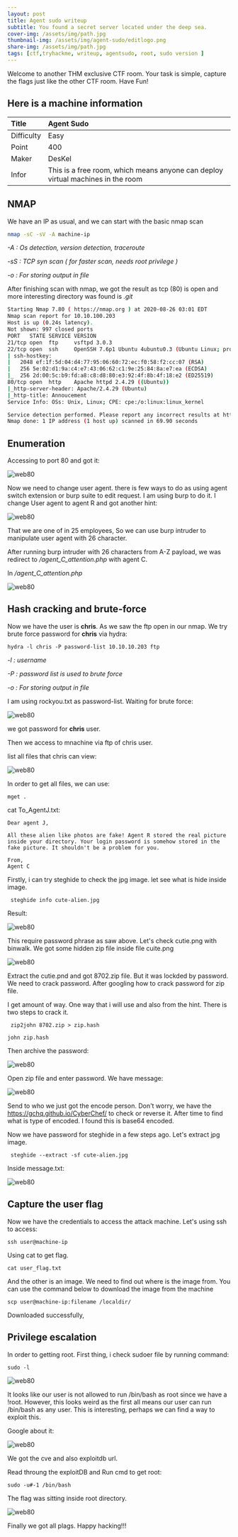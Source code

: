 ```yaml
---
layout: post
title: Agent sudo writeup
subtitle: You found a secret server located under the deep sea.
cover-img: /assets/img/path.jpg
thumbnail-img: /assets/img/agent-sudo/editlogo.png
share-img: /assets/img/path.jpg
tags: [ctf,tryhackme, writeup, agentsudo, root, sudo version ]
---
```


Welcome to another THM exclusive CTF room. Your task is simple, capture the flags just like the other CTF room. Have Fun!


## Here is a machine information

| Title | Agent Sudo | 
| :------ |:--- | 
| Difficulty | Easy | 
| Point | 400 |
| Maker | DesKel |
| Infor | This is a free room, which means anyone can deploy virtual machines in the room  | 


## NMAP
We have an IP as usual, and we can start with the basic nmap scan

```bash
nmap -sC -sV -A machine-ip 
```
<em>

-A : Os detection, version detection, traceroute

-sS : TCP syn scan ( for faster scan, needs root privilege )

-o : For storing output in file
</em>

After finishing scan with nmap, we got the result as tcp (80) is open and more interesting directory was found is *.git*

```bash
Starting Nmap 7.80 ( https://nmap.org ) at 2020-08-26 03:01 EDT
Nmap scan report for 10.10.100.203
Host is up (0.24s latency).
Not shown: 997 closed ports
PORT   STATE SERVICE VERSION
21/tcp open  ftp     vsftpd 3.0.3
22/tcp open  ssh     OpenSSH 7.6p1 Ubuntu 4ubuntu0.3 (Ubuntu Linux; protocol 2.0)
| ssh-hostkey: 
|   2048 ef:1f:5d:04:d4:77:95:06:60:72:ec:f0:58:f2:cc:07 (RSA)
|   256 5e:02:d1:9a:c4:e7:43:06:62:c1:9e:25:84:8a:e7:ea (ECDSA)
|_  256 2d:00:5c:b9:fd:a8:c8:d8:80:e3:92:4f:8b:4f:18:e2 (ED25519)
80/tcp open  http    Apache httpd 2.4.29 ((Ubuntu))
|_http-server-header: Apache/2.4.29 (Ubuntu)
|_http-title: Annoucement
Service Info: OSs: Unix, Linux; CPE: cpe:/o:linux:linux_kernel

Service detection performed. Please report any incorrect results at https://nmap.org/submit/ .
Nmap done: 1 IP address (1 host up) scanned in 69.90 seconds
```

## Enumeration

Accessing to port 80 and got it:

![web80](/assets/img/agent-sudo/web.png)

Now we need to change user agent. there is few ways to do as using agent switch extension or burp suite to edit request.
I am using burp to do it. I change User agent to agent R and got another hint:

![web80](/assets/img/agent-sudo/web1.png)

That we are one of in 25 employees, So we can use burp intruder to manipulate user agent with 26 character.

After running burp intruder with 26 characters from A-Z payload, we was redirect to */agent_C_attention.php* with agent C.

In */agent_C_attention.php*

![web80](/assets/img/agent-sudo/web2.png)

## Hash cracking and brute-force

Now we have the user is **chris**. As we saw the ftp open in our nmap. We try brute force password for **chris** via hydra:

```
hydra -l chris -P password-list 10.10.10.203 ftp
```
<em>

-l : username 

-P : password list is used to brute force

-o : For storing output in file
</em>

I am using rockyou.txt as password-list. Waiting for brute force:

![web80](/assets/img/agent-sudo/web3.png)

we got password for **chris** user.

Then we access to mnachine via ftp of chris user. 

list all files that chris can view:

![web80](/assets/img/agent-sudo/web4.png)

In order to get all files, we can use: 

``` mget . ```

cat To_AgentJ.txt:

```
Dear agent J,

All these alien like photos are fake! Agent R stored the real picture inside your directory. Your login password is somehow stored in the fake picture. It shouldn't be a problem for you.

From,
Agent C

```
Firstly, i can try steghide to check the jpg image. let see what is hide inside image.

``` steghide info cute-alien.jpg```

Result: 

![web80](/assets/img/agent-sudo/web5.png)

This require password phrase as saw above.
Let's check cutie.png with binwalk. We got some hidden zip file inside file cuite.png

![web80](/assets/img/agent-sudo/web6.png)

Extract the cutie.pnd and got 8702.zip file. But it was lockded by password. We need to crack password. After googling how to crack password for zip file.

I get amount of way. One way that i will use and also from the hint. There is two steps to crack it.

``` zip2john 8702.zip > zip.hash```

``` john zip.hash ```

Then archive the password:

![web80](/assets/img/agent-sudo/web7.png)

Open zip file and enter password. We have message: 

![web80](/assets/img/agent-sudo/web8.png)

Send to who we just got the encode person. Don't worry, we have the https://gchq.github.io/CyberChef/ to check or reverse it. After time to find what is type of encoded. I found this is base64 encoded. 

Now we have password for steghide in a few steps ago. Let's extract jpg image.

``` steghide --extract -sf cute-alien.jpg```

Inside message.txt:

![web80](/assets/img/agent-sudo/web9.png)

## Capture the user flag

Now we have the credentials to access the attack machine. Let's using ssh to access:

``` ssh user@machine-ip ```

Using cat to get flag.

``` cat user_flag.txt ```


And the other is an image. We need to find out where is the image from. You can use the command below to download the image from the machine 

``` scp user@machine-ip:filename /localdir/ ```

Downloaded successfully, 

## Privilege escalation

In order to getting root. First thing, i check sudoer file by running command:

``` sudo -l ```

![web80](/assets/img/agent-sudo/web10.png)


It looks like our user is not allowed to run /bin/bash as root since we have a !root. However, this looks weird as the first all means our user can run /bin/bash as any user. This is interesting, perhaps we can find a way to exploit this. 

Google about it: 

![web80](/assets/img/agent-sudo/web11.png)

We got the cve and also exploitdb url.

Read throung the exploitDB and Run cmd to get root:

``` sudo -u#-1 /bin/bash ```

The flag was sitting inside root directory.

![web80](/assets/img/agent-sudo/web12.png)

Finally we got all plags. Happy hacking!!!
